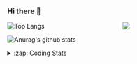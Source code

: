 ### Hi there 👋

<!--
**tao8687/tao8687** is a ✨ _special_ ✨ repository because its `README.md` (this file) appears on your GitHub profile.

Here are some ideas to get you started:

- 🔭 I’m currently working on ...
- 🌱 I’m currently learning ...
- 👯 I’m looking to collaborate on ...
- 🤔 I’m looking for help with ...
- 💬 Ask me about ...
- 📫 How to reach me: ...
- 😄 Pronouns: ...
- ⚡ Fun fact: ...
-->

<img align='right' src="https://media.giphy.com/media/M9gbBd9nbDrOTu1Mqx/giphy.gif" width="240">

  
![Top Langs](https://github-readme-stats.vercel.app/api/top-langs/?username=tao8687&layout=compact&title_color=23238E&text_color=A67D3D)

![Anurag's github stats](https://github-readme-stats.vercel.app/api?username=tao8687&show_icons=true&&text_color=A67D3D&title_color=23238E&show_icons=false&count_private=true&hide=stars)

<details>
  <summary>:zap: Coding Stats</summary>
  <br>
    
<!--START_SECTION:waka-->
![Code Time](http://img.shields.io/badge/Code%20Time-1%2C083%20hrs%2043%20mins-blue)

![Profile Views](http://img.shields.io/badge/Profile%20Views-0-blue)

**🐱 My GitHub Data** 

> 📦 1.5 MB Used in GitHub's Storage 
 > 
> 🏆 95 Contributions in the Year 2023
 > 
> 🚫 Not Opted to Hire
 > 
> 📜 50 Public Repositories 
 > 
> 🔑 23 Private Repositories 
 > 
**I'm an Early 🐤** 

```text
🌞 Morning                963 commits         █████████████████████░░░░   82.45 % 
🌆 Daytime                84 commits          ██░░░░░░░░░░░░░░░░░░░░░░░   07.19 % 
🌃 Evening                117 commits         ███░░░░░░░░░░░░░░░░░░░░░░   10.02 % 
🌙 Night                  4 commits           ░░░░░░░░░░░░░░░░░░░░░░░░░   00.34 % 
```
📅 **I'm Most Productive on Wednesday** 

```text
Monday                   169 commits         ████░░░░░░░░░░░░░░░░░░░░░   14.47 % 
Tuesday                  155 commits         ███░░░░░░░░░░░░░░░░░░░░░░   13.27 % 
Wednesday                221 commits         █████░░░░░░░░░░░░░░░░░░░░   18.92 % 
Thursday                 146 commits         ███░░░░░░░░░░░░░░░░░░░░░░   12.50 % 
Friday                   164 commits         ████░░░░░░░░░░░░░░░░░░░░░   14.04 % 
Saturday                 161 commits         ███░░░░░░░░░░░░░░░░░░░░░░   13.78 % 
Sunday                   152 commits         ███░░░░░░░░░░░░░░░░░░░░░░   13.01 % 
```


📊 **This Week I Spent My Time On** 

```text
🕑︎ Time Zone: Asia/Shanghai

💬 Programming Languages: 
C                        30 hrs 12 mins      ██████████████████░░░░░░░   73.15 % 
Text                     5 hrs 22 mins       ███░░░░░░░░░░░░░░░░░░░░░░   13.03 % 
C++                      1 hr 52 mins        █░░░░░░░░░░░░░░░░░░░░░░░░   04.55 % 
Python                   1 hr 11 mins        █░░░░░░░░░░░░░░░░░░░░░░░░   02.88 % 
Markdown                 49 mins             ░░░░░░░░░░░░░░░░░░░░░░░░░   01.99 % 

🔥 Editors: 
VS Code                  41 hrs 18 mins      █████████████████████████   100.00 % 

🐱‍💻 Projects: 
vc0768                   37 hrs 34 mins      ███████████████████████░░   90.99 % 
tvm                      2 hrs 49 mins       ██░░░░░░░░░░░░░░░░░░░░░░░   06.84 % 
dlpack                   29 mins             ░░░░░░░░░░░░░░░░░░░░░░░░░   01.18 % 
TS0845_5.0               10 mins             ░░░░░░░░░░░░░░░░░░░░░░░░░   00.41 % 
sylixOS                  7 mins              ░░░░░░░░░░░░░░░░░░░░░░░░░   00.31 % 

💻 Operating System: 
Linux                    41 hrs 18 mins      █████████████████████████   100.00 % 
```

**I Mostly Code in Python** 

```text
Python                   9 repos             ████████░░░░░░░░░░░░░░░░░   30.00 % 
C++                      8 repos             ███████░░░░░░░░░░░░░░░░░░   26.67 % 
JavaScript               2 repos             ██░░░░░░░░░░░░░░░░░░░░░░░   06.67 % 
Batchfile                1 repo              █░░░░░░░░░░░░░░░░░░░░░░░░   03.33 % 
HTML                     1 repo              █░░░░░░░░░░░░░░░░░░░░░░░░   03.33 % 
```



**Timeline**

![Lines of Code chart](https://raw.githubusercontent.com/tao8687/tao8687/master/assets/bar_graph.png)


 Last Updated on 03/04/2023 01:19:14 UTC
<!--END_SECTION:waka-->
</details>
